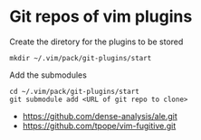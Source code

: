 

# Git repos of vim plugins

Create the diretory for the plugins to be stored
```shell
mkdir ~/.vim/pack/git-plugins/start
```

Add the submodules
```
cd ~/.vim/pack/git-plugins/start
git submodule add <URL of git repo to clone>
```

* https://github.com/dense-analysis/ale.git
* https://github.com/tpope/vim-fugitive.git

